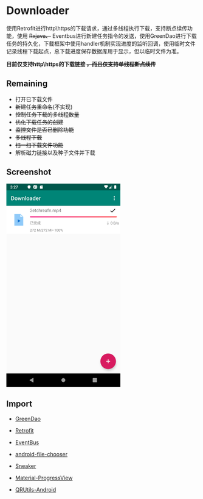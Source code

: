 # Downloader

使用Retrofit进行http\https的下载请求，通过多线程执行下载，支持断点续传功能，使用 ~~Rxjava、~~ Eventbus进行新建任务指令的发送，使用GreenDao进行下载任务的持久化，下载框架中使用handler机制实现进度的监听回调，使用临时文件记录线程下载起点，总下载进度保存数据库用于显示，但以临时文件为准。

**目前仅支持http\https的下载链接 ~~，而且仅支持单线程断点续传~~**

## Remaining
* 打开已下载文件
* ~~新建任务重命名~~(不实现)
* ~~控制任务下载的多线程数量~~
* ~~优化下载任务的创建~~
* ~~监控文件是否已删除功能~~
* ~~多线程下载~~
* ~~扫一扫下载文件功能~~
* 解析磁力链接以及种子文件并下载

## Screenshot
<img src="https://github.com/guriytan/downloader/raw/master/Screenshot.png" width = "300"/>

## Import
* [GreenDao](https://github.com/greenrobot/greenDAO)
* [Retrofit](https://github.com/square/retrofit)
* [EventBus](https://github.com/greenrobot/EventBus)

* [android-file-chooser](https://github.com/hedzr/android-file-chooser)
* [Sneaker](https://github.com/Hamadakram/Sneaker)
* [Material-ProgressView](https://github.com/Moosphan/Material-ProgressView)
* [QRUtils-Android](https://github.com/chtgupta/QRUtils-Android)
